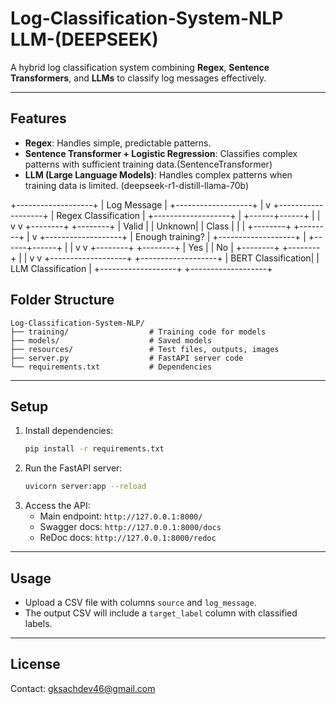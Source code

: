 # Log-Classification-System-NLP LLM-(DEEPSEEK)


A hybrid log classification system combining **Regex**, **Sentence Transformers**, and **LLMs** to classify log messages effectively.

---

## **Features**
- **Regex**: Handles simple, predictable patterns.
- **Sentence Transformer + Logistic Regression**: Classifies complex patterns with sufficient training data.(SentenceTransformer)
- **LLM (Large Language Models)**: Handles complex patterns when training data is limited. (deepseek-r1-distill-llama-70b)


+-------------------+
|   Log Message     |
+-------------------+
          |
          v
+-------------------+
| Regex Classification |
+-------------------+
          |
   +------+------+
   |             |
   v             v
+--------+    +--------+
| Valid  |    | Unknown|
| Class  |    |        |
+--------+    +--------+
          |
          v
+-------------------+
| Enough training?  |
+-------------------+
          |
   +------+------+
   |             |
   v             v
+--------+    +--------+
|  Yes   |    |   No   |
+--------+    +--------+
          |             |
          v             v
+-------------------+  +-------------------+
| BERT Classification|  | LLM Classification |
+-------------------+  +-------------------+


## **Folder Structure**
```
Log-Classification-System-NLP/
├── training/                  # Training code for models
├── models/                    # Saved models
├── resources/                 # Test files, outputs, images
├── server.py                  # FastAPI server code
└── requirements.txt           # Dependencies
```

---

## **Setup**
1. Install dependencies:
   ```bash
   pip install -r requirements.txt
   ```
2. Run the FastAPI server:
   ```bash
   uvicorn server:app --reload
   ```
3. Access the API:
   - Main endpoint: `http://127.0.0.1:8000/`
   - Swagger docs: `http://127.0.0.1:8000/docs`
   - ReDoc docs: `http://127.0.0.1:8000/redoc`

---

## **Usage**
- Upload a CSV file with columns `source` and `log_message`.
- The output CSV will include a `target_label` column with classified labels.

---

## **License**

Contact: [gksachdev46@gmail.com](mailto:gksachdev46@gmail.com)
